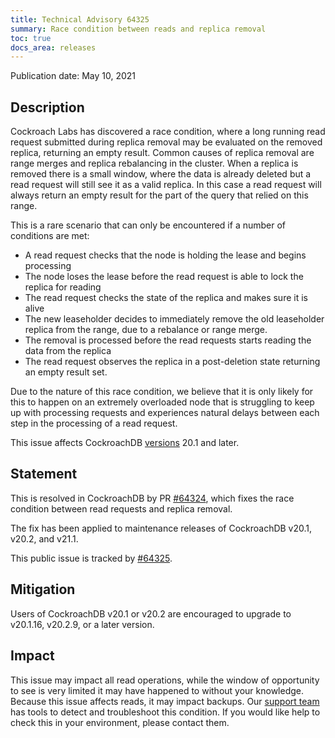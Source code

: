 ```yaml
---
title: Technical Advisory 64325
summary: Race condition between reads and replica removal
toc: true
docs_area: releases 
---
```


Publication date: May 10, 2021

## Description

Cockroach Labs has discovered a race condition, where a long running read request submitted during replica removal may be evaluated on the removed replica, returning an empty result. Common causes of replica removal are range merges and replica rebalancing in the cluster. When a replica is removed there is a small window, where the data is already deleted but a read request will still see it as a valid replica. In this case a read request will always return an empty result for the part of the query that relied on this range.

This is a rare scenario that can only be encountered if a number of conditions are met:

 - A read request checks that the node is holding the lease and begins processing
 - The node loses the lease before the read request is able to lock the replica for reading
 - The read request checks the state of the replica and makes sure it is alive
 - The new leaseholder decides to immediately remove the old leaseholder replica from the range, due to a rebalance or range merge.
 - The removal is processed before the read requests starts reading the data from the replica
 - The read request observes the replica in a post-deletion state returning an empty result set.

 Due to the nature of this race condition, we believe that it is only likely for this to happen on an extremely overloaded node that is struggling to keep up with processing requests and experiences natural delays between each step in the processing of a read request.

This issue affects CockroachDB [versions](/docs/releases/) 20.1 and later.

## Statement
This is resolved in CockroachDB by PR [#64324], which fixes the race condition between read requests and replica removal.

The fix has been applied to maintenance releases of CockroachDB v20.1, v20.2, and v21.1.

This public issue is tracked by [#64325].

## Mitigation

Users of CockroachDB v20.1 or v20.2 are encouraged to upgrade to v20.1.16, v20.2.9, or a later version.

## Impact

This issue may impact all read operations, while the window of opportunity to see is very limited it may have happened to without your knowledge. Because this issue affects reads, it may impact backups. Our [support team](https://support.cockroachlabs.com/) has tools to detect and troubleshoot this condition. If you would like help to check this in your environment, please contact them.

[#64324]: https://github.com/cockroachdb/cockroach/pull/64324
[#64325]: https://github.com/cockroachdb/cockroach/issues/64325
